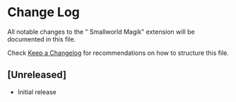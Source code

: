 # Change Log
All notable changes to the " Smallworld Magik" extension will be documented in this file.

Check [Keep a Changelog](http://keepachangelog.com/) for recommendations on how to structure this file.

## [Unreleased]
- Initial release